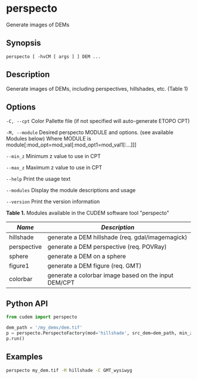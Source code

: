 # perspecto

Generate images of DEMs

## Synopsis

```
perspecto [ -hvCM [ args ] ] DEM ...
```

## Description

Generate images of DEMs, including perspectives, hillshades, etc. (Table 1)

## Options
`-C, --cpt`
Color Pallette file (if not specified will auto-generate ETOPO CPT)

`-M, --module`
Desired perspecto MODULE and options. (see available Modules below)
Where MODULE is module[:mod_opt=mod_val[:mod_opt1=mod_val1[:...]]]

`--min_z`
Minimum z value to use in CPT

`--max_z`
Maximum z value to use in CPT

`--help`
Print the usage text

`--modules`
Display the module descriptions and usage

`--version`
Print the version information

**Table 1.** Modules available in the CUDEM software tool "perspecto"

|  ***Name***  |  ***Description*** |
|----------------------|----------------------------------|
| hillshade | generate a DEM hillshade (req. gdal/imagemagick) |
| perspective | generate a DEM perspective (req. POVRay) |
| sphere | generate a DEM on a sphere |
| figure1 | generate a DEM figure (req. GMT) |
| colorbar | generate a colorbar image based on the input DEM/CPT |

## Python API

```python
from cudem import perspecto

dem_path = '/my_dems/dem.tif'
p = perspecto.PerspectoFactory(mod='hillshade', src_dem=dem_path, min_z=-1000, max_z=100)._acquire_module()
p.run()
```

## Examples

```bash
perspecto my_dem.tif -M hillshade -C GMT_wysiwyg
```